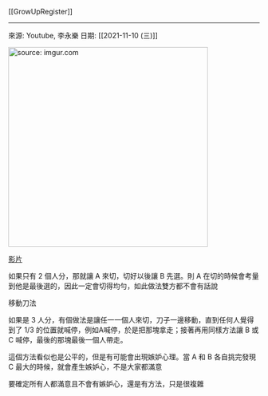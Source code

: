 [[GrowUpRegister]]

---

來源: Youtube, 李永樂
日期: [[2021-11-10 (三)]]

<a href="https://imgur.com/LXVKBBw"><img src="https://i.imgur.com/LXVKBBw.jpg" title="source: imgur.com" width="400px" /></a>

[影片](https://youtu.be/I8d13Jxzafk)

如果只有 2 個人分，那就讓 A 來切，切好以後讓 B 先選。則 A 在切的時候會考量到他是最後選的，因此一定會切得均勻，如此做法雙方都不會有話說

移動刀法

如果是 3 人分，有個做法是讓任一一個人來切，刀子一邊移動，直到任何人覺得到了 1/3 的位置就喊停，例如A喊停，於是把那塊拿走；接著再用同樣方法讓 B 或 C 喊停，最後的那塊最後一個人帶走。

這個方法看似也是公平的，但是有可能會出現嫉妒心理。當 A 和 B 各自挑完發現 C 最大的時候，就會產生嫉妒心，不是大家都滿意

要確定所有人都滿意且不會有嫉妒心，還是有方法，只是很複雜